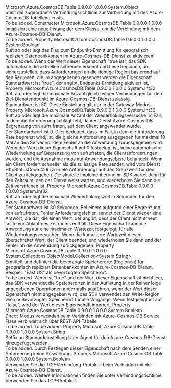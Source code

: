 <Type Name="TableConnectionPolicy" FullName="Microsoft.Azure.CosmosDB.Table.TableConnectionPolicy">
  <TypeSignature Language="C#" Value="public sealed class TableConnectionPolicy" />
  <TypeSignature Language="ILAsm" Value=".class public auto ansi sealed beforefieldinit TableConnectionPolicy extends System.Object" />
  <TypeSignature Language="DocId" Value="T:Microsoft.Azure.CosmosDB.Table.TableConnectionPolicy" />
  <TypeSignature Language="VB.NET" Value="Public NotInheritable Class TableConnectionPolicy" />
  <TypeSignature Language="F#" Value="type TableConnectionPolicy = class" />
  <AssemblyInfo>
    <AssemblyName>Microsoft.Azure.CosmosDB.Table</AssemblyName>
    <AssemblyVersion>0.9.0.0</AssemblyVersion>
    <AssemblyVersion>1.0.0.0</AssemblyVersion>
  </AssemblyInfo>
  <Base>
    <BaseTypeName>System.Object</BaseTypeName>
  </Base>
  <Interfaces />
  <Docs>
    <summary>
            Stellt die zugeordnete Verbindungsrichtlinie <see cref="T:Microsoft.Azure.CosmosDB.Table.CloudTable" /> zur Verbindung mit des Azure-CosmosDB-tabellendiensts.
            </summary>
    <remarks>To be added.</remarks>
  </Docs>
  <Members>
    <Member MemberName=".ctor">
      <MemberSignature Language="C#" Value="public TableConnectionPolicy ();" />
      <MemberSignature Language="ILAsm" Value=".method public hidebysig specialname rtspecialname instance void .ctor() cil managed" />
      <MemberSignature Language="DocId" Value="M:Microsoft.Azure.CosmosDB.Table.TableConnectionPolicy.#ctor" />
      <MemberSignature Language="VB.NET" Value="Public Sub New ()" />
      <MemberType>Constructor</MemberType>
      <AssemblyInfo>
        <AssemblyName>Microsoft.Azure.CosmosDB.Table</AssemblyName>
        <AssemblyVersion>0.9.0.0</AssemblyVersion>
        <AssemblyVersion>1.0.0.0</AssemblyVersion>
      </AssemblyInfo>
      <Parameters />
      <Docs>
        <summary>
            Initialisiert eine neue Instanz der dem <see cref="T:Microsoft.Azure.CosmosDB.Table.TableConnectionPolicy" /> Klasse, um die Verbindung mit dem Azure-Cosmos-DB-Dienst.
            </summary>
        <remarks>To be added.</remarks>
      </Docs>
    </Member>
    <Member MemberName="EnableEndpointDiscovery">
      <MemberSignature Language="C#" Value="public bool EnableEndpointDiscovery { get; set; }" />
      <MemberSignature Language="ILAsm" Value=".property instance bool EnableEndpointDiscovery" />
      <MemberSignature Language="DocId" Value="P:Microsoft.Azure.CosmosDB.Table.TableConnectionPolicy.EnableEndpointDiscovery" />
      <MemberSignature Language="VB.NET" Value="Public Property EnableEndpointDiscovery As Boolean" />
      <MemberSignature Language="F#" Value="member this.EnableEndpointDiscovery : bool with get, set" Usage="Microsoft.Azure.CosmosDB.Table.TableConnectionPolicy.EnableEndpointDiscovery" />
      <MemberType>Property</MemberType>
      <AssemblyInfo>
        <AssemblyName>Microsoft.Azure.CosmosDB.Table</AssemblyName>
        <AssemblyVersion>0.9.0.0</AssemblyVersion>
        <AssemblyVersion>1.0.0.0</AssemblyVersion>
      </AssemblyInfo>
      <ReturnValue>
        <ReturnType>System.Boolean</ReturnType>
      </ReturnValue>
      <Docs>
        <summary>
            Ruft ab oder legt das Flag zum Endpunkt-Ermittlung für geografisch repliziert Datenbankkonten im Azure-Cosmos-DB-Dienst zu aktivieren.
            </summary>
        <value>To be added.</value>
        <remarks>
            Wenn der Wert dieser Eigenschaft "true ist", das SDK automatisch die aktuellen schreiben erkennt und Lese Regionen, um sicherzustellen, dass Anforderungen an die richtige Region basierend auf den Regionen, die im angegebenen gesendet werden die <see cref="P:Microsoft.Azure.CosmosDB.Table.TableConnectionPolicy.PreferredLocations" /> Eigenschaft.
            <value>Standardwert ist "true", der angibt, Endpunkt-Ermittlung aktiviert ist.</value></remarks>
      </Docs>
    </Member>
    <Member MemberName="MaxConnectionLimit">
      <MemberSignature Language="C#" Value="public int MaxConnectionLimit { get; set; }" />
      <MemberSignature Language="ILAsm" Value=".property instance int32 MaxConnectionLimit" />
      <MemberSignature Language="DocId" Value="P:Microsoft.Azure.CosmosDB.Table.TableConnectionPolicy.MaxConnectionLimit" />
      <MemberSignature Language="VB.NET" Value="Public Property MaxConnectionLimit As Integer" />
      <MemberSignature Language="F#" Value="member this.MaxConnectionLimit : int with get, set" Usage="Microsoft.Azure.CosmosDB.Table.TableConnectionPolicy.MaxConnectionLimit" />
      <MemberType>Property</MemberType>
      <AssemblyInfo>
        <AssemblyName>Microsoft.Azure.CosmosDB.Table</AssemblyName>
        <AssemblyVersion>0.9.0.0</AssemblyVersion>
        <AssemblyVersion>1.0.0.0</AssemblyVersion>
      </AssemblyInfo>
      <ReturnValue>
        <ReturnType>System.Int32</ReturnType>
      </ReturnValue>
      <Docs>
        <summary>
            Ruft ab oder legt die maximale Anzahl gleichzeitiger Verbindungen für den Ziel-Dienstendpunkt im Azure-Cosmos-DB-Dienst zulässig.
            </summary>
        <value>Standardwert ist 50.</value>
        <remarks>
            Diese Einstellung gilt nur in der Gateway-Modus.
            </remarks>
      </Docs>
    </Member>
    <Member MemberName="MaxRetryAttemptsOnThrottledRequests">
      <MemberSignature Language="C#" Value="public int MaxRetryAttemptsOnThrottledRequests { get; set; }" />
      <MemberSignature Language="ILAsm" Value=".property instance int32 MaxRetryAttemptsOnThrottledRequests" />
      <MemberSignature Language="DocId" Value="P:Microsoft.Azure.CosmosDB.Table.TableConnectionPolicy.MaxRetryAttemptsOnThrottledRequests" />
      <MemberSignature Language="VB.NET" Value="Public Property MaxRetryAttemptsOnThrottledRequests As Integer" />
      <MemberSignature Language="F#" Value="member this.MaxRetryAttemptsOnThrottledRequests : int with get, set" Usage="Microsoft.Azure.CosmosDB.Table.TableConnectionPolicy.MaxRetryAttemptsOnThrottledRequests" />
      <MemberType>Property</MemberType>
      <AssemblyInfo>
        <AssemblyName>Microsoft.Azure.CosmosDB.Table</AssemblyName>
        <AssemblyVersion>0.9.0.0</AssemblyVersion>
        <AssemblyVersion>1.0.0.0</AssemblyVersion>
      </AssemblyInfo>
      <ReturnValue>
        <ReturnType>System.Int32</ReturnType>
      </ReturnValue>
      <Docs>
        <summary>
            Ruft ab oder legt die maximale Anzahl der Wiederholungsversuche im Fall, in dem die Anforderung schlägt fehl, da der Dienst Azure-Cosmos-DB Begrenzung von aufrufraten, auf dem Client angewendet wurde.
            </summary>
        <value>
            Der Standardwert ist 9. Dies bedeutet, dass im Fall, in dem die Anforderung Rate begrenzt wird, ist, die gleiche Anforderung ausgegeben für maximal 10 Mal an den Server vor dem Fehler an die Anwendung zurückgegeben wird. Wenn der Wert dieser Eigenschaft auf 0 festgelegt ist, keine automatische Wiederholung auf Begrenzung von aufrufraten, die Clientanforderungen werden, und die Ausnahme muss auf Anwendungsebene behandelt. 
            </value>
        <remarks>
          <para>
            Wenn ein Client fordert schneller als die zulässige Rate sendet, wird vom Dienst HttpStatusCode 429 (zu viele Anforderung) auf den Grenzwert für den Client zurückgegeben. Die aktuelle Implementierung im SDK wartet dann für den Zeitraum, den der Dienst weist warten, und wiederholen Sie dann die Zeit verstrichen ist.  
            </para>
        </remarks>
      </Docs>
    </Member>
    <Member MemberName="MaxRetryWaitTimeInSeconds">
      <MemberSignature Language="C#" Value="public int MaxRetryWaitTimeInSeconds { get; set; }" />
      <MemberSignature Language="ILAsm" Value=".property instance int32 MaxRetryWaitTimeInSeconds" />
      <MemberSignature Language="DocId" Value="P:Microsoft.Azure.CosmosDB.Table.TableConnectionPolicy.MaxRetryWaitTimeInSeconds" />
      <MemberSignature Language="VB.NET" Value="Public Property MaxRetryWaitTimeInSeconds As Integer" />
      <MemberSignature Language="F#" Value="member this.MaxRetryWaitTimeInSeconds : int with get, set" Usage="Microsoft.Azure.CosmosDB.Table.TableConnectionPolicy.MaxRetryWaitTimeInSeconds" />
      <MemberType>Property</MemberType>
      <AssemblyInfo>
        <AssemblyName>Microsoft.Azure.CosmosDB.Table</AssemblyName>
        <AssemblyVersion>0.9.0.0</AssemblyVersion>
        <AssemblyVersion>1.0.0.0</AssemblyVersion>
      </AssemblyInfo>
      <ReturnValue>
        <ReturnType>System.Int32</ReturnType>
      </ReturnValue>
      <Docs>
        <summary>
            Ruft ab oder legt die maximale Wiederholungszeit in Sekunden für den Azure-Cosmos-DB-Dienst.
            </summary>
        <value>
            Der Standardwert ist 30 Sekunden. 
            </value>
        <remarks>
          <para>
            Bei einem aufgrund einer Begrenzung von aufrufraten, Fehler Anforderungsfehler, sendet der Dienst wieder eine Antwort, die dar, die einen Wert, der angibt, dass der Client nicht erneut sollte vor Ablauf des Zeitraums enthält. Diese Eigenschaft kann die Anwendung auf eine maximalen Wartezeit festgelegt, für alle Wiederholungsversuchen.
            Wenn die kumulierte Wartezeit diesen überschreitet Wert, der Client beendet, und wiederholen Sie dann und der Fehler an die Anwendung zurückgegeben.
            </para>
        </remarks>
      </Docs>
    </Member>
    <Member MemberName="PreferredLocations">
      <MemberSignature Language="C#" Value="public System.Collections.ObjectModel.Collection&lt;string&gt; PreferredLocations { get; }" />
      <MemberSignature Language="ILAsm" Value=".property instance class System.Collections.ObjectModel.Collection`1&lt;string&gt; PreferredLocations" />
      <MemberSignature Language="DocId" Value="P:Microsoft.Azure.CosmosDB.Table.TableConnectionPolicy.PreferredLocations" />
      <MemberSignature Language="VB.NET" Value="Public ReadOnly Property PreferredLocations As Collection(Of String)" />
      <MemberSignature Language="F#" Value="member this.PreferredLocations : System.Collections.ObjectModel.Collection&lt;string&gt;" Usage="Microsoft.Azure.CosmosDB.Table.TableConnectionPolicy.PreferredLocations" />
      <MemberType>Property</MemberType>
      <AssemblyInfo>
        <AssemblyName>Microsoft.Azure.CosmosDB.Table</AssemblyName>
        <AssemblyVersion>0.9.0.0</AssemblyVersion>
        <AssemblyVersion>1.0.0.0</AssemblyVersion>
      </AssemblyInfo>
      <ReturnValue>
        <ReturnType>System.Collections.ObjectModel.Collection&lt;System.String&gt;</ReturnType>
      </ReturnValue>
      <Docs>
        <summary>
            Ermittelt und definiert die bevorzugte Speicherorte (Regionen) für geografisch repliziert Datenbankkonten im Azure-Cosmos-DB-Dienst. Beispiel: "East US" als bevorzugten Speicherort.
            </summary>
        <value>To be added.</value>
        <remarks>
          <para>
            Wenn <see cref="P:Microsoft.Azure.CosmosDB.Table.TableConnectionPolicy.EnableEndpointDiscovery" /> ist "true" und der Wert dieser Eigenschaft ist nicht leer, das SDK verwendet die Speicherorten in der Auflistung in der Reihenfolge angegebenen Operationen andernfalls ausführen, wenn der Wert dieser Eigenschaft nicht angegeben wird, das SDK verwendet den Write-Region wie die Bevorzugter Speicherort für alle Vorgänge.
            </para>
          <para>
            Wenn <see cref="P:Microsoft.Azure.CosmosDB.Table.TableConnectionPolicy.EnableEndpointDiscovery" /> festgelegt ist auf "false", wird der Wert dieser Eigenschaft ignoriert. 
            </para>
        </remarks>
      </Docs>
    </Member>
    <Member MemberName="UseDirectMode">
      <MemberSignature Language="C#" Value="public bool UseDirectMode { get; set; }" />
      <MemberSignature Language="ILAsm" Value=".property instance bool UseDirectMode" />
      <MemberSignature Language="DocId" Value="P:Microsoft.Azure.CosmosDB.Table.TableConnectionPolicy.UseDirectMode" />
      <MemberSignature Language="VB.NET" Value="Public Property UseDirectMode As Boolean" />
      <MemberSignature Language="F#" Value="member this.UseDirectMode : bool with get, set" Usage="Microsoft.Azure.CosmosDB.Table.TableConnectionPolicy.UseDirectMode" />
      <MemberType>Property</MemberType>
      <AssemblyInfo>
        <AssemblyName>Microsoft.Azure.CosmosDB.Table</AssemblyName>
        <AssemblyVersion>0.9.0.0</AssemblyVersion>
        <AssemblyVersion>1.0.0.0</AssemblyVersion>
      </AssemblyInfo>
      <ReturnValue>
        <ReturnType>System.Boolean</ReturnType>
      </ReturnValue>
      <Docs>
        <summary>
            Direct-Modus verwenden beim Verbinden mit Azure-Cosmos-DB Service Flase verbindet sich über REST-API-Tabelle 
            </summary>
        <value>To be added.</value>
        <remarks>To be added.</remarks>
      </Docs>
    </Member>
    <Member MemberName="UserAgentSuffix">
      <MemberSignature Language="C#" Value="public string UserAgentSuffix { get; set; }" />
      <MemberSignature Language="ILAsm" Value=".property instance string UserAgentSuffix" />
      <MemberSignature Language="DocId" Value="P:Microsoft.Azure.CosmosDB.Table.TableConnectionPolicy.UserAgentSuffix" />
      <MemberSignature Language="VB.NET" Value="Public Property UserAgentSuffix As String" />
      <MemberSignature Language="F#" Value="member this.UserAgentSuffix : string with get, set" Usage="Microsoft.Azure.CosmosDB.Table.TableConnectionPolicy.UserAgentSuffix" />
      <MemberType>Property</MemberType>
      <AssemblyInfo>
        <AssemblyName>Microsoft.Azure.CosmosDB.Table</AssemblyName>
        <AssemblyVersion>0.9.0.0</AssemblyVersion>
        <AssemblyVersion>1.0.0.0</AssemblyVersion>
      </AssemblyInfo>
      <ReturnValue>
        <ReturnType>System.String</ReturnType>
      </ReturnValue>
      <Docs>
        <summary>
            Suffix an Standardeinstellung User-Agent für den Azure-Cosmos-DB-Dienst hinzugefügt werden.
            </summary>
        <value>To be added.</value>
        <remarks>
            Durch Festlegen dieser Eigenschaft nach dem Senden einer Anforderung keine Auswirkung.
            </remarks>
      </Docs>
    </Member>
    <Member MemberName="UseTcpProtocol">
      <MemberSignature Language="C#" Value="public bool UseTcpProtocol { get; set; }" />
      <MemberSignature Language="ILAsm" Value=".property instance bool UseTcpProtocol" />
      <MemberSignature Language="DocId" Value="P:Microsoft.Azure.CosmosDB.Table.TableConnectionPolicy.UseTcpProtocol" />
      <MemberSignature Language="VB.NET" Value="Public Property UseTcpProtocol As Boolean" />
      <MemberSignature Language="F#" Value="member this.UseTcpProtocol : bool with get, set" Usage="Microsoft.Azure.CosmosDB.Table.TableConnectionPolicy.UseTcpProtocol" />
      <MemberType>Property</MemberType>
      <AssemblyInfo>
        <AssemblyName>Microsoft.Azure.CosmosDB.Table</AssemblyName>
        <AssemblyVersion>0.9.0.0</AssemblyVersion>
        <AssemblyVersion>1.0.0.0</AssemblyVersion>
      </AssemblyInfo>
      <ReturnValue>
        <ReturnType>System.Boolean</ReturnType>
      </ReturnValue>
      <Docs>
        <summary>
            Verwenden Sie die TCP-Verbindung-Protokoll beim Verbinden mit der Azure-Cosmos-DB-Dienst.
            </summary>
        <value>To be added.</value>
        <remarks>
            Weitere Informationen finden Sie unter <see href="https://docs.microsoft.com/en-us/azure/documentdb/documentdb-performance-tips#use-tcp">Verbindungsrichtlinie: Verwenden Sie das TCP-Protokoll</see>.
            </remarks>
      </Docs>
    </Member>
  </Members>
</Type>